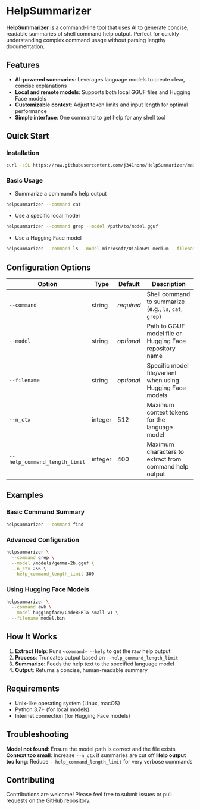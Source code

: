 # HelpSummarizer

**HelpSummarizer** is a command-line tool that uses AI to generate concise, readable summaries of shell command help output. Perfect for quickly understanding complex command usage without parsing lengthy documentation.

## Features

- **AI-powered summaries**: Leverages language models to create clear, concise explanations
- **Local and remote models**: Supports both local GGUF files and Hugging Face models
- **Customizable context**: Adjust token limits and input length for optimal performance
- **Simple interface**: One command to get help for any shell tool

## Quick Start

### Installation

```bash
curl -sSL https://raw.githubusercontent.com/j341nono/HelpSummarizer/main/install.sh | bash
```

### Basic Usage

- Summarize a command's help output
```bash
helpsummarizer --command cat
```

- Use a specific local model
```bash
helpsummarizer --command grep --model /path/to/model.gguf
```

- Use a Hugging Face model
```bash
helpsummarizer --command ls --model microsoft/DialoGPT-medium --filename pytorch_model.bin
```

## Configuration Options

| Option | Type | Default | Description |
|--------|------|---------|-------------|
| `--command` | string | *required* | Shell command to summarize (e.g., `ls`, `cat`, `grep`) |
| `--model` | string | *optional* | Path to GGUF model file or Hugging Face repository name |
| `--filename` | string | *optional* | Specific model file/variant when using Hugging Face models |
| `--n_ctx` | integer | 512 | Maximum context tokens for the language model |
| `--help_command_length_limit` | integer | 400 | Maximum characters to extract from command help output |

## Examples

### Basic Command Summary
```bash
helpsummarizer --command find
```

### Advanced Configuration
```bash
helpsummarizer \
  --command grep \
  --model /models/gemma-2b.gguf \
  --n_ctx 256 \
  --help_command_length_limit 300
```

### Using Hugging Face Models
```bash
helpsummarizer \
  --command awk \
  --model huggingface/CodeBERTa-small-v1 \
  --filename model.bin
```

## How It Works

1. **Extract Help**: Runs `<command> --help` to get the raw help output
2. **Process**: Truncates output based on `--help_command_length_limit`
3. **Summarize**: Feeds the help text to the specified language model
4. **Output**: Returns a concise, human-readable summary

## Requirements

- Unix-like operating system (Linux, macOS)
- Python 3.7+ (for local models)
- Internet connection (for Hugging Face models)

## Troubleshooting

**Model not found**: Ensure the model path is correct and the file exists
**Context too small**: Increase `--n_ctx` if summaries are cut off
**Help output too long**: Reduce `--help_command_length_limit` for very verbose commands

## Contributing

Contributions are welcome! Please feel free to submit issues or pull requests on the [GitHub repository](https://github.com/j341nono/HelpSummarizer).
